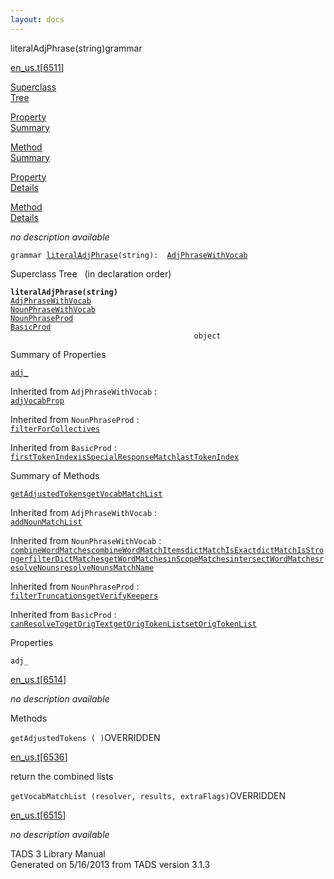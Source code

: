 ```yaml
---
layout: docs
---
```

<span class="title">literalAdjPhrase(string)</span><span class="type">grammar</span>

[en_us.t](../file/en_us.t.html)\[[6511](../source/en_us.t.html#6511)\]

[Superclass  
Tree](#_SuperClassTree_)

[Property  
Summary](#_PropSummary_)

[Method  
Summary](#_MethodSummary_)

[Property  
Details](#_Properties_)

[Method  
Details](#_Methods_)

<div class="fdesc">

*no description available*

`grammar `<span class="gramalt">[`literalAdjPhrase`](../object/literalAdjPhrase.html)`(string)`</span>` :   `[`AdjPhraseWithVocab`](../object/AdjPhraseWithVocab.html)

</div>

<span id="_SuperClassTree_"></span>

<div class="mjhd">

<span class="hdln">Superclass Tree</span>   (in declaration order)

</div>

**`literalAdjPhrase(string)`**  
[`AdjPhraseWithVocab`](../object/AdjPhraseWithVocab.html)  
[`NounPhraseWithVocab`](../object/NounPhraseWithVocab.html)  
[`NounPhraseProd`](../object/NounPhraseProd.html)  
[`BasicProd`](../object/BasicProd.html)  
`                                         object`  
<span id="_PropSummary_"></span>

<div class="mjhd">

<span class="hdln">Summary of Properties</span>  

</div>

[`adj_`](#adj_)

Inherited from `AdjPhraseWithVocab` :  
[`adjVocabProp`](../object/AdjPhraseWithVocab.html#adjVocabProp)



Inherited from `NounPhraseProd` :  
[`filterForCollectives`](../object/NounPhraseProd.html#filterForCollectives)

Inherited from `BasicProd` :  
[`firstTokenIndex`](../object/BasicProd.html#firstTokenIndex)[`isSpecialResponseMatch`](../object/BasicProd.html#isSpecialResponseMatch)[`lastTokenIndex`](../object/BasicProd.html#lastTokenIndex)

<span id="_MethodSummary_"></span>

<div class="mjhd">

<span class="hdln">Summary of Methods</span>  

</div>

[`getAdjustedTokens`](#getAdjustedTokens)[`getVocabMatchList`](#getVocabMatchList)

Inherited from `AdjPhraseWithVocab` :  
[`addNounMatchList`](../object/AdjPhraseWithVocab.html#addNounMatchList)

Inherited from `NounPhraseWithVocab` :  
[`combineWordMatches`](../object/NounPhraseWithVocab.html#combineWordMatches)[`combineWordMatchItems`](../object/NounPhraseWithVocab.html#combineWordMatchItems)[`dictMatchIsExact`](../object/NounPhraseWithVocab.html#dictMatchIsExact)[`dictMatchIsStronger`](../object/NounPhraseWithVocab.html#dictMatchIsStronger)[`filterDictMatches`](../object/NounPhraseWithVocab.html#filterDictMatches)[`getWordMatches`](../object/NounPhraseWithVocab.html#getWordMatches)[`inScopeMatches`](../object/NounPhraseWithVocab.html#inScopeMatches)[`intersectWordMatches`](../object/NounPhraseWithVocab.html#intersectWordMatches)[`resolveNouns`](../object/NounPhraseWithVocab.html#resolveNouns)[`resolveNounsMatchName`](../object/NounPhraseWithVocab.html#resolveNounsMatchName)

Inherited from `NounPhraseProd` :  
[`filterTruncations`](../object/NounPhraseProd.html#filterTruncations)[`getVerifyKeepers`](../object/NounPhraseProd.html#getVerifyKeepers)

Inherited from `BasicProd` :  
[`canResolveTo`](../object/BasicProd.html#canResolveTo)[`getOrigText`](../object/BasicProd.html#getOrigText)[`getOrigTokenList`](../object/BasicProd.html#getOrigTokenList)[`setOrigTokenList`](../object/BasicProd.html#setOrigTokenList)

<span id="_Properties_"></span>

<div class="mjhd">

<span class="hdln">Properties</span>  

</div>

<span id="adj_"></span>

`adj_`

[en_us.t](../file/en_us.t.html)\[[6514](../source/en_us.t.html#6514)\]

<div class="desc">

*no description available*

</div>

<span id="_Methods_"></span>

<div class="mjhd">

<span class="hdln">Methods</span>  

</div>

<span id="getAdjustedTokens"></span>

`getAdjustedTokens ( )`<span class="rem">OVERRIDDEN</span>

[en_us.t](../file/en_us.t.html)\[[6536](../source/en_us.t.html#6536)\]

<div class="desc">

return the combined lists

</div>

<span id="getVocabMatchList"></span>

`getVocabMatchList (resolver, results, extraFlags)`<span class="rem">OVERRIDDEN</span>

[en_us.t](../file/en_us.t.html)\[[6515](../source/en_us.t.html#6515)\]

<div class="desc">

*no description available*

</div>

<div class="ftr">

TADS 3 Library Manual  
Generated on 5/16/2013 from TADS version 3.1.3

</div>
